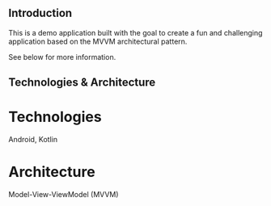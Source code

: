 ## Introduction
This is a demo application built with the goal to create a fun and challenging application based on the MVVM architectural pattern.

See below for more information.

## Technologies & Architecture

# Technologies
Android, Kotlin

# Architecture
Model-View-ViewModel (MVVM)
